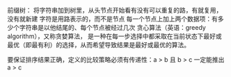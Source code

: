 前缀树：
将字符串加到树里，从头节点开始看有没有可以重复的路，有就复用，没有就新建
字符是用路表示的，而不是节点
每一个节点上加上两个数据项：有多少个字符串是以他结尾的、每个节点被经过几次
贪心算法（英语：greedy algorithm），又称贪婪算法，
是一种在每一步选择中都采取在当前状态下最好或最优（即最有利）的选择，从而希望导致结果是最好或最优的算法。

要保证排序结果正确，定义的比较策略必须有传递性：a > b 且 b > c 一定能推出a > c
